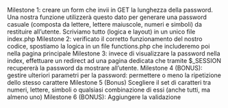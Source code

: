 Milestone 1: creare un form che invii in GET la lunghezza della password.
Una nostra funzione utilizzerà questo dato per generare una password casuale
(composta da lettere, lettere maiuscole, numeri e simboli) da restituire all’utente.
Scriviamo tutto (logica e layout) in un unico file index.php
Milestone 2: verificato il corretto funzionamento del nostro codice, spostiamo la logica in un file functions.php
che includeremo poi nella pagina principale
Milestone 3: invece di visualizzare la password nella index, effettuare un redirect ad una pagina dedicata che tramite $\_SESSION recupererà la password da mostrare all’utente.
Milestone 4 (BONUS): gestire ulteriori parametri per la password:
permettere o meno la ripetizione dello stesso carattere
Milestone 5 (Bonus)
Scegliere il set di caratteri tra numeri, lettere, simboli o qualsiasi combinazione di essi (anche tutti, ma almeno uno)
Milestone 6 (BONUS): Aggiungere la validazione
